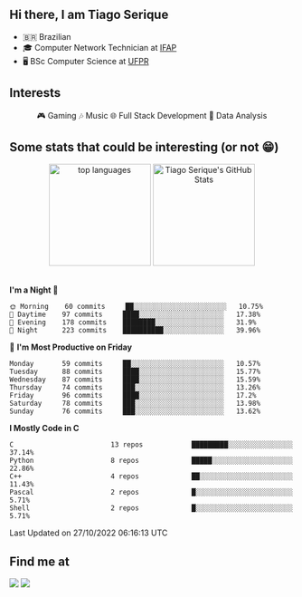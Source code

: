 
<h2> Hi there, I am Tiago Serique</h2>

<div>
	<ul>
		<li>🇧🇷 Brazilian</li>
		<li>🎓 Computer Network Technician at <a href="https://www.ifap.edu.br/">IFAP</a></li>
		<li>🖥️ BSc Computer Science at <a href="https://www.ufpr.br/portalufpr/">UFPR</a></li>
	</ul>
</div>


<h2>Interests</h2>

<div align="center">
	🎮 Gaming 🎶 Music 🌐 Full Stack Development 🎲 Data Analysis
</div>


<h2>Some stats that could be interesting (or not 😁)</h2>

<div align="center">
	<img height="180em" src="https://github-readme-stats.vercel.app/api/top-langs/?layout=compact&theme=tokyonight&username=tiagoserique&langs_count=10&hide=makefile&exclude_repo=vim-mods" alt="top languages">
	<img height="180em" src="https://github-readme-stats.vercel.app/api?username=tiagoserique&count_private=true&show_icons=true&theme=tokyonight&include_all_commits=true" alt="Tiago Serique's GitHub Stats">
</div> 

<br>

<!--START_SECTION:waka-->
**I'm a Night 🦉** 

```text
🌞 Morning    60 commits     ██░░░░░░░░░░░░░░░░░░░░░░░   10.75% 
🌆 Daytime    97 commits     ████░░░░░░░░░░░░░░░░░░░░░   17.38% 
🌃 Evening    178 commits    ████████░░░░░░░░░░░░░░░░░   31.9% 
🌙 Night      223 commits    ██████████░░░░░░░░░░░░░░░   39.96%

```
📅 **I'm Most Productive on Friday** 

```text
Monday       59 commits     ██░░░░░░░░░░░░░░░░░░░░░░░   10.57% 
Tuesday      88 commits     ████░░░░░░░░░░░░░░░░░░░░░   15.77% 
Wednesday    87 commits     ████░░░░░░░░░░░░░░░░░░░░░   15.59% 
Thursday     74 commits     ███░░░░░░░░░░░░░░░░░░░░░░   13.26% 
Friday       96 commits     ████░░░░░░░░░░░░░░░░░░░░░   17.2% 
Saturday     78 commits     ███░░░░░░░░░░░░░░░░░░░░░░   13.98% 
Sunday       76 commits     ███░░░░░░░░░░░░░░░░░░░░░░   13.62%

```


**I Mostly Code in C** 

```text
C                        13 repos            █████████░░░░░░░░░░░░░░░░   37.14% 
Python                   8 repos             █████░░░░░░░░░░░░░░░░░░░░   22.86% 
C++                      4 repos             ██░░░░░░░░░░░░░░░░░░░░░░░   11.43% 
Pascal                   2 repos             █░░░░░░░░░░░░░░░░░░░░░░░░   5.71% 
Shell                    2 repos             █░░░░░░░░░░░░░░░░░░░░░░░░   5.71%

```



 Last Updated on 27/10/2022 06:16:13 UTC
<!--END_SECTION:waka-->



<h2>Find me at</h2>

<div>
	<a href="https://www.linkedin.com/in/tiago-serique"><img src="https://img.shields.io/badge/LinkedIn-0077B5?style=for-the-badge&logo=linkedin&logoColor=white"></a>
	<a href="https://www.instagram.com/tecseit/"><img src="https://img.shields.io/badge/Instagram-E4405F?style=for-the-badge&logo=instagram&logoColor=white"></a>
</div>
